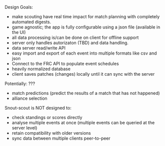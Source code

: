 Design Goals:
- make scouting have real time impact for match planning with completely automated digests.
- game agnostic; the app is fully configurable using a json file (available in the UI)
- all data processing is/can be done on client for offline support
- server only handles autorizaton (TBD) and data handling.
- data server read/write API
- easy import and export of each event into multiple formats like csv and json
- Connect to the FRC API to populate event schedules
- heavily normalized database
- client saves patches (changes) locally until it can sync with the server

Potentially: ???
- match predictions (predict the results of a match that has not happened)
- alliance selection

Snout-scout is NOT designed to:
- check standings or scores directly
- analyse multiple events at once (multiple events can be queried at the server level)
- retain compatibility with older versions
- sync data between multiple clients peer-to-peer